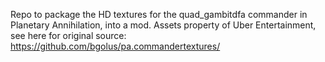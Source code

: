 Repo to package the HD textures for the quad_gambitdfa commander in Planetary Annihilation, into a mod. Assets property of Uber Entertainment, see here for original source: https://github.com/bgolus/pa.commandertextures/
